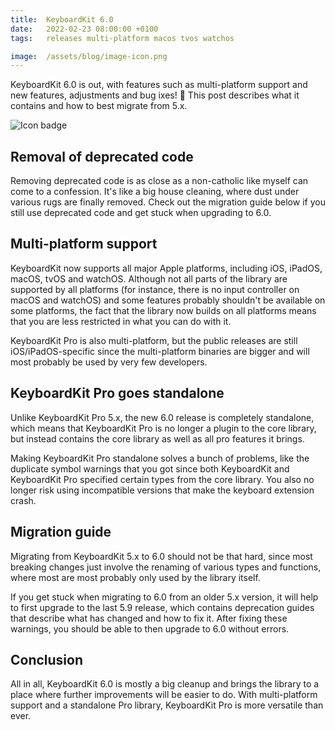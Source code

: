 ```yaml
---
title:  KeyboardKit 6.0
date:   2022-02-23 08:00:00 +0100
tags:   releases multi-platform macos tvos watchos

image:  /assets/blog/image-icon.png
---
```


KeyboardKit 6.0 is out, with features such as multi-platform support and new features, adjustments and bug ixes! 🚀 This post describes what it contains and how to best migrate from 5.x.

![Icon badge]({{page.image}})


## Removal of deprecated code

Removing deprecated code is as close as a non-catholic like myself can come to a confession. It's like a big house cleaning, where dust under various rugs are finally removed. Check out the migration guide below if you still use deprecated code and get stuck when upgrading to 6.0.


## Multi-platform support

KeyboardKit now supports all major Apple platforms, including iOS, iPadOS, macOS, tvOS and watchOS. Although not all parts of the library are supported by all platforms (for instance, there is no input controller on macOS and watchOS) and some features probably shouldn't be available on some platforms, the fact that the library now builds on all platforms means that you are less restricted in what you can do with it.

KeyboardKit Pro is also multi-platform, but the public releases are still iOS/iPadOS-specific since the multi-platform binaries are bigger and will most probably be used by very few developers.


## KeyboardKit Pro goes standalone

Unlike KeyboardKit Pro 5.x, the new 6.0 release is completely standalone, which means that KeyboardKit Pro is no longer a plugin to the core library, but instead contains the core library as well as all pro features it brings.

Making KeyboardKit Pro standalone solves a bunch of problems, like the duplicate symbol warnings that you got since both KeyboardKit and KeyboardKit Pro specified certain types from the core library. You also no longer risk using incompatible versions that make the keyboard extension crash.


## Migration guide

Migrating from KeyboardKit 5.x to 6.0 should not be that hard, since most breaking changes just involve the renaming of various types and functions, where most are most probably only used by the library itself.

If you get stuck when migrating to 6.0 from an older 5.x version, it will help to first upgrade to the last 5.9 release, which contains deprecation guides that describe what has changed and how to fix it. After fixing these warnings, you should be able to then upgrade to 6.0 without errors.


## Conclusion

All in all, KeyboardKit 6.0 is mostly a big cleanup and brings the library to a place where further improvements will be easier to do. With multi-platform support and a standalone Pro library, KeyboardKit Pro is more versatile than ever.
